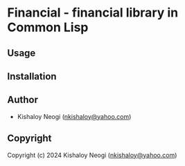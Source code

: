 # Financial - financial library in Common Lisp

## Usage

## Installation

## Author

* Kishaloy Neogi (nkishaloy@yahoo.com)

## Copyright

Copyright (c) 2024 Kishaloy Neogi (nkishaloy@yahoo.com)
